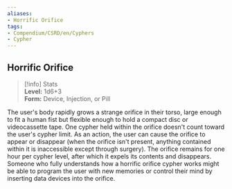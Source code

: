 ```yaml
---
aliases:
- Horrific Orifice
tags:
- Compendium/CSRD/en/Cyphers
- Cypher
---
```


  
## Horrific Orifice  
>[!info] Stats  
> **Level:** 1d6+3  
> **Form:** Device, Injection, or Pill
  
The user's body rapidly grows a strange orifice in their torso, large enough to fit a human fist but flexible enough to hold a compact disc or videocassette tape. One cypher held within the orifice doesn't count toward the user's cypher limit. As an action, the user can cause the orifice to appear or disappear (when the orifice isn't present, anything contained within it is inaccessible except through surgery). The orifice remains for one hour per cypher level, after which it expels its contents and disappears. Someone who fully understands how a horrific orifice cypher works might be able to program the user with new memories or control their mind by inserting data devices into the orifice.